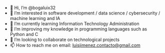 - 👋 Hi, I’m @bogaluix32
- 👀 I’m interested in software development / data science / cybersecurity / machine learning and IA
- 🌱 I’m currently learning Information Technology Administration 
- 🌱 I’m improving my knowledge in programming languages such as Python and C
- 💞️ I’m looking to collaborate on technological projects
- 📫 How to reach me on email: luisjimenez.contacto@gmail.com

<!---
bogaluix32/bogaluix32 is a ✨ special ✨ repository because its `README.md` (this file) appears on your GitHub profile.
You can click the Preview link to take a look at your changes.
--->
